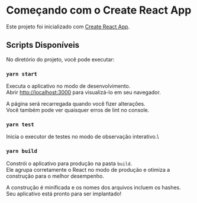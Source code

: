 # Começando com o Create React App

Este projeto foi inicializado com [Create React App](https://github.com/Solonjaber/ProjetoIndepend/tree/React-SPA).

## Scripts Disponíveis

No diretório do projeto, você pode executar:

### `yarn start`

Executa o aplicativo no modo de desenvolvimento.\
Abrir [http://localhost:3000](http://localhost:3000) para visualizá-lo em seu navegador.

A página será recarregada quando você fizer alterações.\
Você também pode ver quaisquer erros de lint no console.

### `yarn test`

Inicia o executor de testes no modo de observação interativo.\

### `yarn build`

Constrói o aplicativo para produção na pasta `build`.\
Ele agrupa corretamente o React no modo de produção e otimiza a construção para o melhor desempenho.

A construção é minificada e os nomes dos arquivos incluem os hashes.\
Seu aplicativo está pronto para ser implantado!
